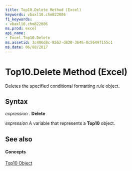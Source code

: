 ```yaml
---
title: Top10.Delete Method (Excel)
keywords: vbaxl10.chm822086
f1_keywords:
- vbaxl10.chm822086
ms.prod: excel
api_name:
- Excel.Top10.Delete
ms.assetid: 3c406d8c-85b2-d820-3646-8c5649f155c1
ms.date: 06/08/2017
---
```



# Top10.Delete Method (Excel)

Deletes the specified conditional formatting rule object.


## Syntax

 _expression_ . **Delete**

 _expression_ A variable that represents a **Top10** object.


## See also


#### Concepts


[Top10 Object](Excel.Top10.md)


